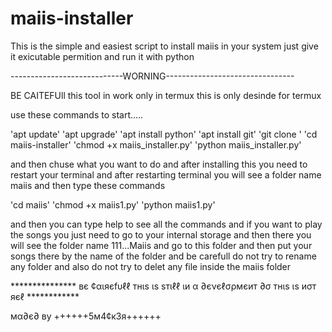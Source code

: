 # maiis-installer
This is the simple and easiest script to install maiis in your system just give it exicutable permition and run it with python


----------------------------WORNING--------------------------------



BE CAITEFUll this tool in work only in termux this is only desinde for termux

use these commands to start.....

'apt update'
'apt upgrade'
'apt install python'
'apt install git'
'git clone '
'cd maiis-installer'
'chmod +x maiis_installer.py'
'python maiis_installer.py'



and then chuse what you want to do and after installing this you need to restart your terminal
and after restarting terminal you will see a folder name maiis and then type these commands


'cd maiis'
'chmod +x maiis1.py'
'python maiis1.py'


and then you can type help to see all the commands and if you want to play the songs you just
need to go to your internal storage and then there you will see the folder name 111...Maiis 
and go to this folder and then put your songs there by the name of the folder and be carefull
do not try to rename any folder and also do not try to delet any file inside the maiis folder

*************** вє ¢αιяєfυℓℓ тнιѕ ιѕ ѕтιℓℓ ιи α ∂єνєℓσρмєит ∂σ тнιѕ ιѕ иσт яєℓ ************



мα∂є∂ ву ++++++5м4¢к3я++++++
























